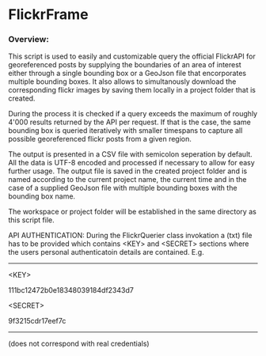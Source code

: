 # FlickrFrame

### Overview:
This script is used to easily and customizable query the official FlickrAPI for georeferenced posts
by supplying the boundaries of an area of interest either through a single bounding box or a GeoJson
file that encorporates multiple bounding boxes. It also allows to simultanously download the corresponding
flickr images by saving them locally in a project folder that is created.

During the process it is checked if a query exceeds the maximum of roughly 4'000 results returned by the API per request.
If that is the case, the same bounding box is queried iteratively with smaller timespans to capture all possible
georeferenced flickr posts from a given region.

The output is presented in a CSV file with semicolon seperation by default. All the data is UTF-8 encoded and processed if necessary to
allow for easy further usage.
The output file is saved in the created project folder and is named according to the current project name, the current time and in the case of a supplied GeoJson file with multiple bounding boxes with the bounding box name.

The workspace or project folder will be established in the same directory as this script file.

API AUTHENTICATION:
During the FlickrQuerier class invokation a (txt) file has to be provided which contains &lt;KEY> and &lt;SECRET> sections
where the users personal authenticatoin details are contained. E.g. 

---

&lt;KEY>

111bc12472b0e18348039184df2343d7

&lt;SECRET>

9f3215cdr17eef7c

---
(does not correspond with real credentials)
